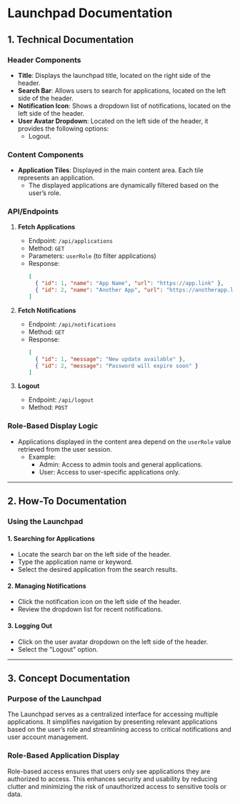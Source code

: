 # Launchpad Documentation

## 1. Technical Documentation

### Header Components

- **Title**: Displays the launchpad title, located on the right side of the header.
- **Search Bar**: Allows users to search for applications, located on the left side of the header.
- **Notification Icon**: Shows a dropdown list of notifications, located on the left side of the header.
- **User Avatar Dropdown**: Located on the left side of the header, it provides the following options:
  - Logout.

### Content Components

- **Application Tiles**: Displayed in the main content area. Each tile represents an application.
  - The displayed applications are dynamically filtered based on the user’s role.

### API/Endpoints

1. **Fetch Applications**

   - Endpoint: `/api/applications`
   - Method: `GET`
   - Parameters: `userRole` (to filter applications)
   - Response:
     ```json
     [
       { "id": 1, "name": "App Name", "url": "https://app.link" },
       { "id": 2, "name": "Another App", "url": "https://anotherapp.link" }
     ]
     ```

2. **Fetch Notifications**

   - Endpoint: `/api/notifications`
   - Method: `GET`
   - Response:
     ```json
     [
       { "id": 1, "message": "New update available" },
       { "id": 2, "message": "Password will expire soon" }
     ]
     ```

3. **Logout**

   - Endpoint: `/api/logout`
   - Method: `POST`

### Role-Based Display Logic

- Applications displayed in the content area depend on the `userRole` value retrieved from the user session.
  - Example:
    - Admin: Access to admin tools and general applications.
    - User: Access to user-specific applications only.

---

## 2. How-To Documentation

### Using the Launchpad

#### 1. Searching for Applications

- Locate the search bar on the left side of the header.
- Type the application name or keyword.
- Select the desired application from the search results.

#### 2. Managing Notifications

- Click the notification icon on the left side of the header.
- Review the dropdown list for recent notifications.

#### 3. Logging Out

- Click on the user avatar dropdown on the left side of the header.
- Select the "Logout" option.

---

## 3. Concept Documentation

### Purpose of the Launchpad

The Launchpad serves as a centralized interface for accessing multiple applications. It simplifies navigation by presenting relevant applications based on the user’s role and streamlining access to critical notifications and user account management.

### Role-Based Application Display

Role-based access ensures that users only see applications they are authorized to access. This enhances security and usability by reducing clutter and minimizing the risk of unauthorized access to sensitive tools or data.
